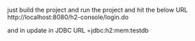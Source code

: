
just build the project and run the project and hit the below URL 
http://localhost:8080/h2-console/login.do

and in update in JDBC URL =jdbc:h2:mem:testdb